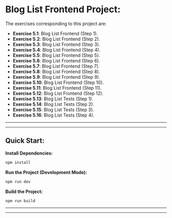 # Blog List Frontend Project:

The exercises corresponding to this project are:

- **Exercise 5.1**: Blog List Frontend (Step 1).
- **Exercise 5.2**: Blog List Frontend (Step 2).
- **Exercise 5.3**: Blog List Frontend (Step 3).
- **Exercise 5.4**: Blog List Frontend (Step 4).
- **Exercise 5.5**: Blog List Frontend (Step 5).
- **Exercise 5.6**: Blog List Frontend (Step 6).
- **Exercise 5.7**: Blog List Frontend (Step 7).
- **Exercise 5.8**: Blog List Frontend (Step 8).
- **Exercise 5.9**: Blog List Frontend (Step 9).
- **Exercise 5.10**: Blog List Frontend (Step 10).
- **Exercise 5.11**: Blog List Frontend (Step 11).
- **Exercise 5.12**: Blog List Frontend (Step 12).
- **Exercise 5.13**: Blog List Tests (Step 1).
- **Exercise 5.14**: Blog List Tests (Step 2).
- **Exercise 5.15**: Blog List Tests (Step 3).
- **Exercise 5.16**: Blog List Tests (Step 4).

---
---

## Quick Start:

**Install Dependencies:**

```bash
npm install
```

**Run the Project (Development Mode):**

```bash
npm run dev
```

**Build the Project:**

```bash
npm run build
```

---
---